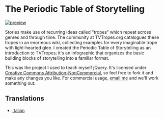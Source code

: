 # The Periodic Table of Storytelling

[![preview](http://jamesharris.design/periodic/img/PToS-thumbnail-full.png)](http://jamesharris.design/periodic/)

Stories make use of recurring ideas called "tropes" which repeat across genres and through time. The community at TVTropes.org catalogues these tropes in an enormous wiki, collecting examples for every imaginable trope with light-hearted glee. I created the Periodic Table of Storytelling as an introduction to TVTropes; it's an infographic that organizes the basic building blocks of storytelling into a familiar format.

This was the project I used to teach myself jQuery. It's licensed under [Creative Commons Attribution-NonCommercial](http://creativecommons.org/licenses/by-nc/4.0/), so feel free to fork it and make any changes you like. For commercial usage, [email me](mailto:computersherpa@gmail.com) and we'll work something out.

## Translations
- [Italian](http://www.webnauta.it/wordpress/tavola-periodica-dello-storytelling-in-italiano/)
